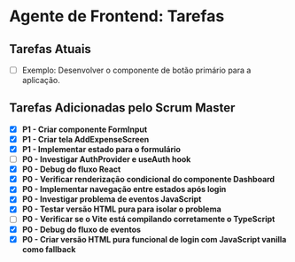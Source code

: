 # Agente de Frontend: Tarefas

<!-- ATENÇÃO: Não modifique ou remova este cabeçalho e a estrutura geral deste arquivo. Ele é essencial para o funcionamento do sistema. Adicione suas tarefas abaixo da seção 'Tarefas Adicionadas pelo Scrum Master'. -->

## Tarefas Atuais

- [ ] Exemplo: Desenvolver o componente de botão primário para a aplicação.

## Tarefas Adicionadas pelo Scrum Master

<!-- As tarefas delegadas pelo sistema ou por outros agentes serão adicionadas aqui. Não edite esta seção manualmente. -->


- [x] **P1 - Criar componente FormInput**
- [x] **P1 - Criar tela AddExpenseScreen**
- [x] **P1 - Implementar estado para o formulário**
- [ ] **P0 - Investigar AuthProvider e useAuth hook**
- [x] **P0 - Debug do fluxo React**
- [x] **P0 - Verificar renderização condicional do componente Dashboard**
- [x] **P0 - Implementar navegação entre estados após login**
- [x] **P0 - Investigar problema de eventos JavaScript**
- [x] **P0 - Testar versão HTML pura para isolar o problema**
- [ ] **P0 - Verificar se o Vite está compilando corretamente o TypeScript**
- [x] **P0 - Debug do fluxo de eventos**
- [x] **P0 - Criar versão HTML pura funcional de login com JavaScript vanilla como fallback**
